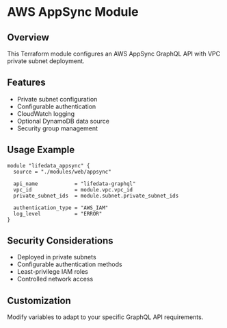 # AWS AppSync Module

## Overview
This Terraform module configures an AWS AppSync GraphQL API with VPC private subnet deployment.

## Features
- Private subnet configuration
- Configurable authentication
- CloudWatch logging
- Optional DynamoDB data source
- Security group management

## Usage Example

```hcl
module "lifedata_appsync" {
  source = "./modules/web/appsync"

  api_name            = "lifedata-graphql"
  vpc_id              = module.vpc.vpc_id
  private_subnet_ids  = module.subnet.private_subnet_ids
  
  authentication_type = "AWS_IAM"
  log_level           = "ERROR"
}
```

## Security Considerations
- Deployed in private subnets
- Configurable authentication methods
- Least-privilege IAM roles
- Controlled network access

## Customization
Modify variables to adapt to your specific GraphQL API requirements.
